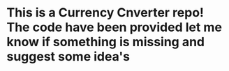 # This is a Currency Cnverter repo!  The code have been provided let me know if something is missing and suggest some idea's

 